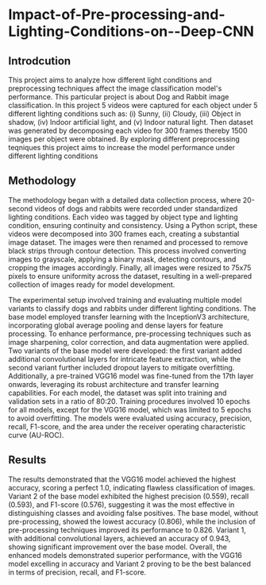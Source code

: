 # Impact-of-Pre-processing-and-Lighting-Conditions-on--Deep-CNN

## Introdcution

This project aims to analyze how different light conditions and preprocessing techniques affect the image 
classification model's performance. This particular project is about Dog and Rabbit image classification. In 
this project 5 videos were captured for each object under 5 different lighting conditions such as: (i) Sunny, 
(ii) Cloudy, (iii) Object in shadow, (iv) Indoor artificial light, and (v) Indoor natural light. Then dataset was 
generated by decomposing each video for 300 frames thereby 1500 images per object were obtained. By 
exploring different preprocessing teqniques this project aims to increase the model performance under 
different lighting conditions

## Methodology

The methodology began with a detailed data collection process, where 20-second videos of dogs and rabbits were recorded under standardized lighting conditions. Each video was tagged by object type and lighting condition, ensuring continuity and consistency. Using a Python script, these videos were decomposed into 300 frames each, creating a substantial image dataset. The images were then renamed and processed to remove black strips through contour detection. This process involved converting images to grayscale, applying a binary mask, detecting contours, and cropping the images accordingly. Finally, all images were resized to 75x75 pixels to ensure uniformity across the dataset, resulting in a well-prepared collection of images ready for model development.

The experimental setup involved training and evaluating multiple model variants to classify dogs and rabbits under different lighting conditions. The base model employed transfer learning with the InceptionV3 architecture, incorporating global average pooling and dense layers for feature processing. To enhance performance, pre-processing techniques such as image sharpening, color correction, and data augmentation were applied. Two variants of the base model were developed: the first variant added additional convolutional layers for intricate feature extraction, while the second variant further included dropout layers to mitigate overfitting. Additionally, a pre-trained VGG16 model was fine-tuned from the 17th layer onwards, leveraging its robust architecture and transfer learning capabilities. For each model, the dataset was split into training and validation sets in a ratio of 80:20. Training procedures involved 10 epochs for all models, except for the VGG16 model, which was limited to 5 epochs to avoid overfitting. The models were evaluated using accuracy, precision, recall, F1-score, and the area under the receiver operating characteristic curve (AU-ROC).

## Results

The results demonstrated that the VGG16 model achieved the highest accuracy, scoring a perfect 1.0, indicating flawless classification of images. Variant 2 of the base model exhibited the highest precision (0.559), recall (0.593), and F1-score (0.576), suggesting it was the most effective in distinguishing classes and avoiding false positives. The base model, without pre-processing, showed the lowest accuracy (0.806), while the inclusion of pre-processing techniques improved its performance to 0.826. Variant 1, with additional convolutional layers, achieved an accuracy of 0.943, showing significant improvement over the base model. Overall, the enhanced models demonstrated superior performance, with the VGG16 model excelling in accuracy and Variant 2 proving to be the best balanced in terms of precision, recall, and F1-score.

